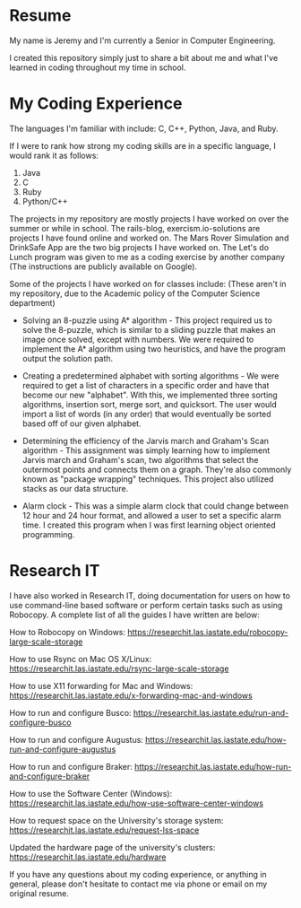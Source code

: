 # Resume

My name is Jeremy and I'm currently a Senior in Computer Engineering. 

I created this repository simply just to share a bit about me and what I've learned in coding throughout my time in school. 

# My Coding Experience

The languages I'm familiar with include: C, C++, Python, Java, and Ruby.

If I were to rank how strong my coding skills are in a specific language, I would rank it as follows:

1. Java
2. C
4. Ruby
3. Python/C++

The projects in my repository are mostly projects I have worked on over the summer or while in school. The rails-blog, exercism.io-solutions are projects I have found online and worked on. The Mars Rover Simulation and DrinkSafe App are the two big projects I have worked on. The Let's do Lunch program was given to me as a coding exercise by another company (The instructions are publicly available on Google). 


Some of the projects I have worked on for classes include: (These aren't in my repository, due to the Academic policy of the Computer Science department) 

* Solving an 8-puzzle using A* algorithm  - This project required us to solve the 8-puzzle, which is similar to a sliding puzzle that makes an image once solved, except with numbers. We were required to implement the A* algorithm  using two heuristics, and have the program output the solution path. 

* Creating a predetermined alphabet with sorting algorithms  - We were required to get a list of characters in a specific order and have that become our new "alphabet". With this, we implemented three sorting algorithms, insertion sort, merge sort, and quicksort. The user would import a list of words (in any order) that would eventually be sorted based off of our given alphabet. 

* Determining the efficiency of the Jarvis march and Graham's Scan algorithm - This assignment was simply learning how to implement Jarvis march and Graham's scan, two algorithms that select the outermost points and connects them on a graph. They're also commonly known as "package wrapping" techniques. This project also utilized stacks as our data structure. 

* Alarm clock - This was a simple alarm clock that could change between 12 hour and 24 hour format, and allowed a user to set a specific alarm time. I created this program when I was first learning object oriented programming. 

# Research IT 

I have also worked in Research IT, doing documentation for users on how to use command-line based software or perform certain tasks such as using Robocopy. A complete list of all the guides I have written are below: 

How to Robocopy on Windows:
https://researchit.las.iastate.edu/robocopy-large-scale-storage

How to use Rsync on Mac OS X/Linux:
https://researchit.las.iastate.edu/rsync-large-scale-storage

How to use X11 forwarding for Mac and Windows:
https://researchit.las.iastate.edu/x-forwarding-mac-and-windows

How to run and configure Busco:
https://researchit.las.iastate.edu/run-and-configure-busco

How to run and configure Augustus:
https://researchit.las.iastate.edu/how-run-and-configure-augustus

How to run and configure Braker:
https://researchit.las.iastate.edu/how-run-and-configure-braker

How to use the Software Center (Windows):
https://researchit.las.iastate.edu/how-use-software-center-windows

How to request space on the University's storage system:
https://researchit.las.iastate.edu/request-lss-space

Updated the hardware page of the university's clusters:
https://researchit.las.iastate.edu/hardware


If you have any questions about my coding experience, or anything in general, please don't hesitate to contact me via phone or email on my original resume. 

